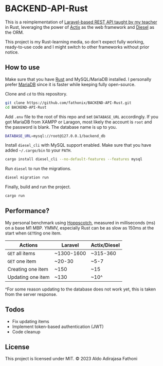 # BACKEND-API-Rust

This is a reimplementation of [Laravel-based REST API taught by my teacher](https://github.com/muflikhandimasd/BACKEND-API)
in Rust, leveraging the power of [Actix](https://actix.rs) as the web framework and
[Diesel](https://diesel.rs) as the ORM.

This project is my Rust-learning media, so don't expect fully working, ready-to-use code and
I might switch to other frameworks without prior notice.

## How to use

Make sure that you have [Rust](https://rust-lang.org) and MySQL/MariaDB installed.
I personally prefer [MariaDB](https://mariadb.org) since it is faster while
keeping fully open-source.

Clone and `cd` to this repository.
```bash
git clone https://github.com/fathonix/BACKEND-API-Rust.git
cd BACKEND-API-Rust
```

Add `.env` file to the root of this repo and set `DATABASE_URL` accordingly.
If you got MariaDB from XAMPP or Laragon, most likely the account is `root`
and the password is blank. The database name is up to you.
```bash
DATABASE_URL=mysql://root@127.0.0.1/backend_db
```

Install `diesel_cli` with MySQL support enabled. Make sure that you have
added `~/.cargo/bin` to your `PATH`.
```bash
cargo install diesel_cli --no-default-features --features mysql
```

Run `diesel` to run the migrations.
```bash
diesel migration run
```

Finally, build and run the project.
```bash
cargo run
```

## Performance?

My personal benchmark using [Hoppscotch](https://hoppscotch.io), measured in milliseconds (ms)
on a base M1 MBP. YMMV, especially Rust can be as slow as 150ms at the start when `GET`ting one item.

| Actions           | Laravel    | Actix/Diesel |
| ----------------- | ---------- | ------------ |
| `GET` all items   | ~1300-1600 | ~315-360     |
| `GET` one item    | ~20-30     | ~5-7         |
| Creating one item | ~150       | ~15          |
| Updating one item | ~130       | ~10^         |

^For some reason updating to the database does not work yet, this is taken from the server response.

## Todos

* Fix updating items
* Implement token-based authentication (JWT)
* Code cleanup

## License

This project is licensed under MIT. © 2023 Aldo Adirajasa Fathoni